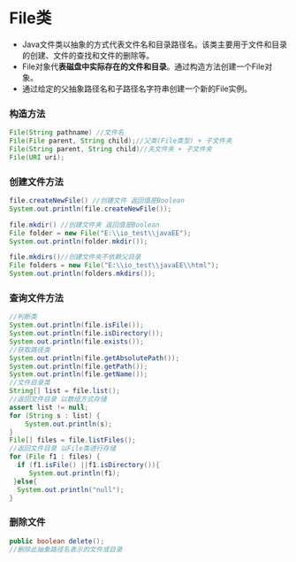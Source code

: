 # File类

- Java文件类以抽象的方式代表文件名和目录路径名。该类主要用于文件和目录的创建、文件的查找和文件的删除等。
- File对象代**表磁盘中实际存在的文件和目录**。通过构造方法创建一个File对象。
- 通过给定的父抽象路径名和子路径名字符串创建一个新的File实例。

### 构造方法

```java
File(String pathname) //文件名
File(File parent, String child);//父类(File类型) + 子文件夹
File(String parent, String child)//夫文件夹 + 子文件夹
File(URI uri);
```

### 创建文件方法

```java
file.createNewFile() //创建文件 返回值是Boolean
System.out.println(file.createNewFile());

file.mkdir() //创建文件夹 返回值是Boolean
File folder = new File("E:\\io_test\\javaEE");
System.out.println(folder.mkdir());

file.mkdirs()//创建文件夹不依赖父目录
File folders = new File("E:\\io_test\\javaEE\\html");
System.out.println(folders.mkdirs());
```

### 查询文件方法

```java
//判断类
System.out.println(file.isFile());
System.out.println(file.isDirectory());
System.out.println(file.exists());
//获取路径类
System.out.println(file.getAbsolutePath());
System.out.println(file.getPath());
System.out.println(file.getName());
//文件目录类
String[] list = file.list();
//返回文件目录 以数组方式存储
assert list != null;
for (String s : list) {
    System.out.println(s);
}
File[] files = file.listFiles();
//返回文件目录 以File类进行存储
for (File f1 : files) {
  if (f1.isFile() ||f1.isDirectory()){
     System.out.println(f1);
 }else{
  System.out.println("null");
}
```

### 删除文件

```java
public boolean delete();
//删除此抽象路径名表示的文件或目录
```

